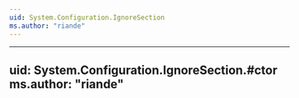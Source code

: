 ```yaml
---
uid: System.Configuration.IgnoreSection
ms.author: "riande"
---
```


---
uid: System.Configuration.IgnoreSection.#ctor
ms.author: "riande"
---
